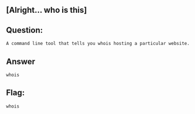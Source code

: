 [Alright... who is this]
---
Question:
---
	A command line tool that tells you whois hosting a particular website.

Answer
---
	whois

Flag:
---
	whois